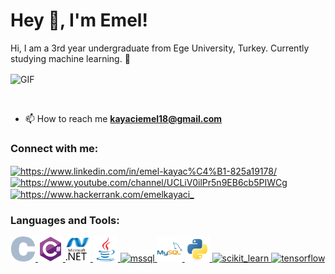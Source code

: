 # Hey 👋, I'm Emel!
  
Hi, I am a 3rd year undergraduate from Ege University, Turkey. Currently studying machine learning. 🤖 

<img align="center" alt="GIF" src="https://media.giphy.com/media/tczJoRU7XwBS8/giphy.gif" />
  </p>
<br />

- 📫 How to reach me **kayaciemel18@gmail.com**

<h3 align="left">Connect with me:</h3>
<p align="left">
<a href="https://www.linkedin.com/in/emel-kayac%C4%B1-825a19178/" target="blank"><img align="center" src="https://cdn.jsdelivr.net/npm/simple-icons@3.0.1/icons/linkedin.svg" alt="https://www.linkedin.com/in/emel-kayac%C4%B1-825a19178/" height="30" width="40" /></a>
<a href="https://www.youtube.com/channel/UCLiV0ilPr5n9EB6cb5PIWCg" target="blank"><img align="center" src="https://cdn.jsdelivr.net/npm/simple-icons@3.0.1/icons/youtube.svg" alt="https://www.youtube.com/channel/UCLiV0ilPr5n9EB6cb5PIWCg" height="30" width="40" /></a>
<a href="https://www.hackerrank.com/emelkayaci_" target="blank"><img align="center" src="https://cdn.jsdelivr.net/npm/simple-icons@3.0.1/icons/hackerrank.svg" alt="https://www.hackerrank.com/emelkayaci_" height="30" width="40" /></a>
</p>

<h3 align="left">Languages and Tools:</h3>
<p align="left"> <a href="https://www.cprogramming.com/" target="_blank"> <img src="https://raw.githubusercontent.com/devicons/devicon/master/icons/c/c-original.svg" alt="c" width="40" height="40"/> </a> <a href="https://www.w3schools.com/cs/" target="_blank"> <img src="https://raw.githubusercontent.com/devicons/devicon/master/icons/csharp/csharp-original.svg" alt="csharp" width="40" height="40"/> </a> <a href="https://dotnet.microsoft.com/" target="_blank"> <img src="https://raw.githubusercontent.com/devicons/devicon/master/icons/dot-net/dot-net-original-wordmark.svg" alt="dotnet" width="40" height="40"/> </a> <a href="https://www.java.com" target="_blank"> <img src="https://raw.githubusercontent.com/devicons/devicon/master/icons/java/java-original.svg" alt="java" width="40" height="40"/> </a> <a href="https://www.microsoft.com/en-us/sql-server" target="_blank"> <img src="https://cdn.worldvectorlogo.com/logos/microsoft-sql-server.svg" alt="mssql" width="40" height="40"/> </a> <a href="https://www.mysql.com/" target="_blank"> <img src="https://raw.githubusercontent.com/devicons/devicon/master/icons/mysql/mysql-original-wordmark.svg" alt="mysql" width="40" height="40"/> </a> <a href="https://www.python.org" target="_blank"> <img src="https://raw.githubusercontent.com/devicons/devicon/master/icons/python/python-original.svg" alt="python" width="40" height="40"/> </a> <a href="https://scikit-learn.org/" target="_blank"> <img src="https://upload.wikimedia.org/wikipedia/commons/0/05/Scikit_learn_logo_small.svg" alt="scikit_learn" width="40" height="40"/> </a> <a href="https://www.tensorflow.org" target="_blank"> <img src="https://www.vectorlogo.zone/logos/tensorflow/tensorflow-icon.svg" alt="tensorflow" width="40" height="40"/> </a> </p>



